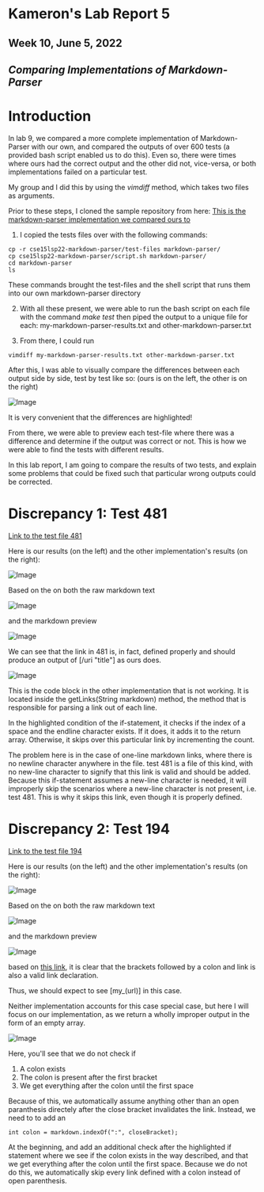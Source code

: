 # Kameron's Lab Report 5
## Week 10, June 5, 2022
## ***Comparing Implementations of Markdown-Parser***

# **Introduction**

In lab 9, we compared a more complete implementation of Markdown-Parser with our own, and compared the outputs of over 600 tests (a provided bash script enabled us to do this). Even so, there were times where ours had the correct output and the other did not, vice-versa, or both implementations failed on a particular test.

My group and I did this by using the *vimdiff* method, which takes two files as arguments.

Prior to these steps, I cloned the sample repository from here: 
[This is the markdown-parser implementation we compared ours to](https://github.com/nidhidhamnani/markdown-parser)
1. I copied the tests files over with the following commands:
```
cp -r cse15lsp22-markdown-parser/test-files markdown-parser/
cp cse15lsp22-markdown-parser/script.sh markdown-parser/
cd markdown-parser
ls 
```
These commands brought the test-files and the shell script that runs them into our own markdown-parser directory

2. With all these present, we were able to run the bash script on each file with the command *make test* then piped the output to a unique file for each: my-markdown-parser-results.txt and other-markdown-parser.txt

3. From there, I could run 
```
vimdiff my-markdown-parser-results.txt other-markdown-parser.txt
```

After this, I was able to visually compare the differences between each output side by side, test by test like so:
(ours is on the left, the other is on the right)

![Image](vimDiffProof.png)

It is very convenient that the differences are highlighted!

From there, we were able to preview each test-file where there was a difference and determine if the output was correct or not. This is how we were able to find the tests with different results.

In this lab report, I am going to compare the results of two tests, and explain some problems that could be fixed such that particular wrong outputs could be corrected.

# **Discrepancy 1: Test 481**

[Link to the test file 481](https://github.com/nidhidhamnani/markdown-parser/blob/main/test-files/481.md)

Here is our results (on the left) and the other implementation's results (on the right):

![Image](urlTitle.png)

Based on the on both the raw markdown text

![Image](discrep-1-code.png)

and the markdown preview

![Image](discrep-1-preview.png)

We can see that the link in 481 is, in fact, defined properly and should produce an output of [/uri "title"] as ours does.

![Image](problem-481.png)

This is the code block in the other implementation that is not working. It is located inside the getLinks(String markdown) method, the method that is responsible for parsing a link out of each line.

In the highlighted condition of the if-statement, it checks if the index of a space and the endline character exists. If it does, it adds it to the return array. Otherwise, it skips over this particular link by incrementing the count.

The problem here is in the case of one-line markdown links, where there is no newline character anywhere in the file. test 481 is a file of this kind, with no new-line character to signify that this link is valid and should be added. Because this if-statement assumes a new-line character is needed, it will improperly skip the scenarios where a new-line character is not present, i.e. test 481. This is why it skips this link, even though it is properly defined.

# **Discrepancy 2: Test 194**

[Link to the test file 194](https://github.com/nidhidhamnani/markdown-parser/blob/main/test-files/194.md)


Here is our results (on the left) and the other implementation's results (on the right):

![Image](noOutput.png)

Based on the on both the raw markdown text

![Image](discrep-2-code.png)

and the markdown preview

![Image](discrep-2-preview.png)

based on [this link](https://arcticicestudio.github.io/styleguide-markdown/rules/links.html#prefer-reference-links), it is clear that the brackets followed by a colon and link is also a valid link declaration. 

Thus, we should expect to see [my_(url)] in this case.

Neither implementation accounts for this case special case, but here I will focus on our implementation, as we return a wholly improper output in the form of an empty array.

![Image](194-problem-section.png)

Here, you'll see that we do not check if 
1. A colon exists
2. The colon is present after the first bracket
3. We get everything after the colon until the first space

Because of this, we automatically assume anything other than an open paranthesis directely after the close bracket invalidates the link. Instead, we need to to add an 
```
int colon = markdown.indexOf(":", closeBracket);
```
At the beginning, and add an additional check after the highlighted if statement where we see if the colon exists in the way described, and that we get everything after the colon until the first space. Because we do not do this, we automatically skip every link defined with a colon instead of open parenthesis.

